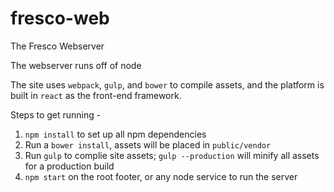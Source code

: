 # fresco-web

The Fresco Webserver

The webserver runs off of node

The site uses `webpack`, `gulp`, and `bower` to compile assets, and the platform is built in `react` as the front-end framework.

Steps to get running - 


1. `npm install` to set up all npm dependencies
2. Run a `bower install`, assets will be placed in `public/vendor`
3. Run `gulp` to complie site assets; `gulp --production` will minify all assets for a production build
4. `npm start` on the root footer, or any node service to run the server
  

